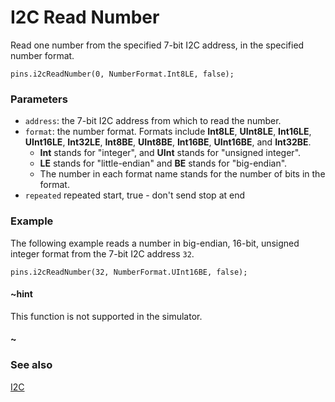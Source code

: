 # I2C Read Number

Read one number from the specified 7-bit I2C address, in the specified
number format.

```sig
pins.i2cReadNumber(0, NumberFormat.Int8LE, false);
```

### Parameters

* ``address``: the 7-bit I2C address from which to read the number.
* ``format``: the number format. Formats include
  **Int8LE**, **UInt8LE**, **Int16LE**, **UInt16LE**, **Int32LE**,
  **Int8BE**, **UInt8BE**, **Int16BE**, **UInt16BE**, and
  **Int32BE**.
  * **Int** stands for "integer", and **UInt** stands for "unsigned integer".
  * **LE** stands for "little-endian" and **BE** stands for "big-endian".
  * The number in each format name stands for the number of bits in the format.
* ``repeated`` repeated start, true - don't send stop at end

### Example

The following example reads a number in big-endian, 16-bit, unsigned integer
format from the 7-bit I2C address `32`.

```blocks
pins.i2cReadNumber(32, NumberFormat.UInt16BE, false);
```

#### ~hint

This function is not supported in the simulator.

#### ~

### See also

[I2C](https://en.wikipedia.org/wiki/I%C2%B2C)
